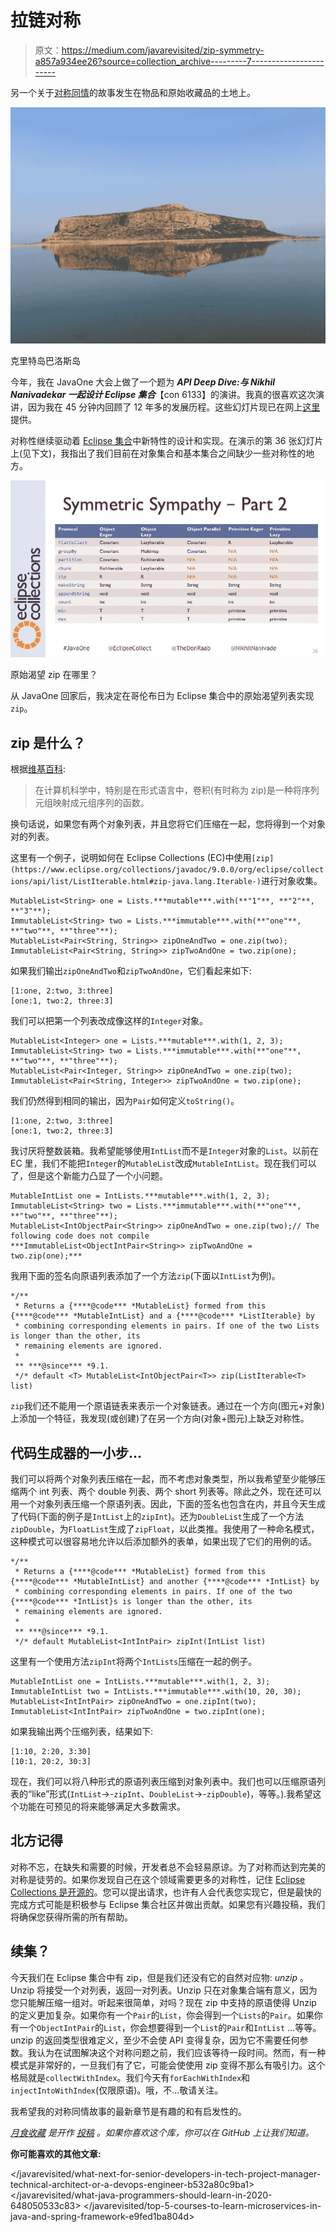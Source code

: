 # 拉链对称

> 原文：<https://medium.com/javarevisited/zip-symmetry-a857a934ee26?source=collection_archive---------7----------------------->

另一个关于[对称同情](/@donraab/symmetric-sympathy-2c59d4541d60)的故事发生在物品和原始收藏品的土地上。

![](img/fffdc9cdacab35e533ea869f9ced1b58.png)

克里特岛巴洛斯岛

今年，我在 JavaOne 大会上做了一个题为 ***API Deep Dive:与 Nikhil Nanivadekar 一起设计 Eclipse 集合***【con 6133】的演讲。我真的很喜欢这次演讲，因为我在 45 分钟内回顾了 12 年多的发展历程。这些幻灯片现已在网上[这里](https://static.rainfocus.com/oracle/oow17/sess/1494212572063001UbJA/PF/JavaOne2017_CON6133_12_1507248789169001TA3b.pptx)提供。

对称性继续驱动着 [Eclipse 集合](https://www.eclipse.org/collections/)中新特性的设计和实现。在演示的第 36 张幻灯片上(见下文)，我指出了我们目前在对象集合和基本集合之间缺少一些对称性的地方。

![](img/bd3eca675493bf4bc5d840953d2393fb.png)

原始渴望 zip 在哪里？

从 JavaOne 回家后，我决定在哥伦布日为 Eclipse 集合中的原始渴望列表实现`zip`。

## zip 是什么？

根据[维基百科](https://en.wikipedia.org/wiki/Convolution_(computer_science)):

> 在计算机科学中，特别是在形式语言中，卷积(有时称为 zip)是一种将序列元组映射成元组序列的函数。

换句话说，如果您有两个对象列表，并且您将它们压缩在一起，您将得到一个对象对的列表。

这里有一个例子，说明如何在 Eclipse Collections (EC)中使用`[zip](https://www.eclipse.org/collections/javadoc/9.0.0/org/eclipse/collections/api/list/ListIterable.html#zip-java.lang.Iterable-)`进行对象收集。

```
MutableList<String> one = Lists.***mutable***.with(**"1"**, **"2"**, **"3"**);
ImmutableList<String> two = Lists.***immutable***.with(**"one"**, **"two"**, **"three"**);
MutableList<Pair<String, String>> zipOneAndTwo = one.zip(two);
ImmutableList<Pair<String, String>> zipTwoAndOne = two.zip(one);
```

如果我们输出`zipOneAndTwo`和`zipTwoAndOne`，它们看起来如下:

```
[1:one, 2:two, 3:three]
[one:1, two:2, three:3]
```

我们可以把第一个列表改成像这样的`Integer`对象。

```
MutableList<Integer> one = Lists.***mutable***.with(1, 2, 3);
ImmutableList<String> two = Lists.***immutable***.with(**"one"**, **"two"**, **"three"**);
MutableList<Pair<Integer, String>> zipOneAndTwo = one.zip(two);
ImmutableList<Pair<String, Integer>> zipTwoAndOne = two.zip(one);
```

我们仍然得到相同的输出，因为`Pair`如何定义`toString()`。

```
[1:one, 2:two, 3:three]
[one:1, two:2, three:3]
```

我讨厌将整数装箱。我希望能够使用`IntList`而不是`Integer`对象的`List`。以前在 EC 里，我们不能把`Integer`的`MutableList`改成`MutableIntList`。现在我们可以了，但是这个新能力凸显了一个小问题。

```
MutableIntList one = IntLists.***mutable***.with(1, 2, 3);
ImmutableList<String> two = Lists.***immutable***.with(**"one"**, **"two"**, **"three"**);
MutableList<IntObjectPair<String>> zipOneAndTwo = one.zip(two);// The following code does not compile
***ImmutableList<ObjectIntPair<String>> zipTwoAndOne = two.zip(one);***
```

我用下面的签名向原语列表添加了一个方法`zip`(下面以`IntList`为例)。

```
*/**
 * Returns a {****@code*** *MutableList} formed from this {****@code*** *MutableIntList} and a {****@code*** *ListIterable} by
 * combining corresponding elements in pairs. If one of the two Lists is longer than the other, its
 * remaining elements are ignored.
 *
 ** ***@since*** *9.1.
 */* default <T> MutableList<IntObjectPair<T>> zip(ListIterable<T> list)
```

`zip`我们还不能用一个原语链表来表示一个对象链表。通过在一个方向(图元+对象)上添加一个特征，我发现(或创建)了在另一个方向(对象+图元)上缺乏对称性。

## 代码生成器的一小步…

我们可以将两个对象列表压缩在一起，而不考虑对象类型，所以我希望至少能够压缩两个 int 列表、两个 double 列表、两个 short 列表等。除此之外，现在还可以用一个对象列表压缩一个原语列表。因此，下面的签名也包含在内，并且今天生成了代码(下面的例子是`IntList`上的`zipInt`)。还为`DoubleList`生成了一个方法`zipDouble`，为`FloatList`生成了`zipFloat`，以此类推。我使用了一种命名模式，这种模式可以很容易地允许以后添加额外的表单，如果出现了它们的用例的话。

```
*/**
 * Returns a {****@code*** *MutableList} formed from this {****@code*** *MutableIntList} and another {****@code*** *IntList} by
 * combining corresponding elements in pairs. If one of the two {****@code*** *IntList}s is longer than the other, its
 * remaining elements are ignored.
 *
 ** ***@since*** *9.1.
 */* default MutableList<IntIntPair> zipInt(IntList list)
```

这里有一个使用方法`zipInt`将两个`IntLists`压缩在一起的例子。

```
MutableIntList one = IntLists.***mutable***.with(1, 2, 3);
ImmutableIntList two = IntLists.***immutable***.with(10, 20, 30);
MutableList<IntIntPair> zipOneAndTwo = one.zipInt(two);
ImmutableList<IntIntPair> zipTwoAndOne = two.zipInt(one);
```

如果我输出两个压缩列表，结果如下:

```
[1:10, 2:20, 3:30]
[10:1, 20:2, 30:3]
```

现在，我们可以将八种形式的原语列表压缩到对象列表中。我们也可以压缩原语列表的“like”形式(`IntList`->-`zipInt`、`DoubleList`->-`zipDouble`)，等等。).我希望这个功能在可预见的将来能够满足大多数需求。

## 北方记得

对称不忘，在缺失和需要的时候，开发者总不会轻易原谅。为了对称而达到完美的对称是徒劳的。如果你发现自己在这个领域需要更多的对称性，记住 [Eclipse Collections 是开源的](https://github.com/eclipse/eclipse-collections/blob/master/CONTRIBUTING.md)。您可以提出请求，也许有人会代表您实现它，但是最快的完成方式可能是积极参与 Eclipse 集合社区并做出贡献。如果您有兴趣投稿，我们将确保您获得所需的所有帮助。

## 续集？

今天我们在 Eclipse 集合中有 zip，但是我们还没有它的自然对应物: *unzip* 。Unzip 将接受一个对列表，返回一对列表。Unzip 只在对象集合端有意义，因为您只能解压缩一组对。听起来很简单，对吗？现在 zip 中支持的原语使得 Unzip 的定义更加复杂。如果你有一个`Pair`的`List`，你会得到一个`Lists`的`Pair`。如果你有一个`ObjectIntPair`的`List`，你会想要得到一个`List`的`Pair`和`IntList` …等等。unzip 的返回类型很难定义，至少不会使 API 变得复杂，因为它不需要任何参数。我认为在试图解决这个对称问题之前，我们应该等待一段时间。然而，有一种模式是非常好的，一旦我们有了它，可能会使使用 zip 变得不那么有吸引力。这个格局就是`collectWithIndex`。我们今天有`forEachWithIndex`和`injectIntoWithIndex`(仅限原语)。哦，不...敬请关注。

我希望我的对称同情故事的最新章节是有趣的和有启发性的。

[*月食收藏*](https://github.com/eclipse/eclipse-collections) *是开作* [*投稿*](https://github.com/eclipse/eclipse-collections/blob/master/CONTRIBUTING.md) *。如果你喜欢这个库，你可以在 GitHub 上让我们知道。*

**你可能喜欢的其他文章:**

</javarevisited/what-next-for-senior-developers-in-tech-project-manager-technical-architect-or-a-devops-engineer-b532a80c9ba1>  </javarevisited/what-java-programmers-should-learn-in-2020-648050533c83>  </javarevisited/top-5-courses-to-learn-microservices-in-java-and-spring-framework-e9fed1ba804d> 